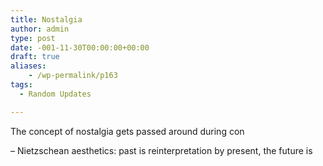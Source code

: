 ```yaml
---
title: Nostalgia
author: admin
type: post
date: -001-11-30T00:00:00+00:00
draft: true
aliases:
    - /wp-permalink/p163
tags:
  - Random Updates

---
```

The concept of nostalgia gets passed around during con

&#8211; Nietzschean aesthetics: past is reinterpretation by present, the future is

